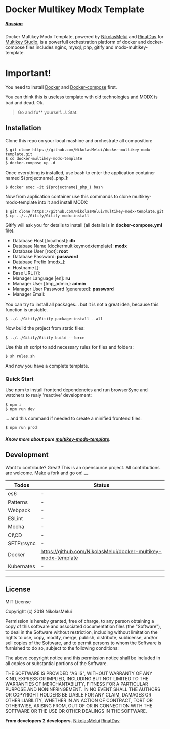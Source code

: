 Docker Multikey Modx Template
======
##### [Russian][russian-docs]
Docker Multikey Modx Template, powered by [NikolasMelui][nikolasmelui] and [RinatDav][rinatdav] for [Multikey Studio][multikey-studio], is a powerfull orchestration platform of docker and docker-compose files includes nginx, mysql, php, gitify and modx-multikey-template.

# Important!
You need to install [Docker][docker] and [Docker-compose][docker-compose] first.

You can think this is useless template with old technologies and MODX is bad and dead. Ok.
> Go and fu** yourself. J. Stat.

## Installation

Clone this repo on your local mashine and orchestrate all composition:
```
$ git clone https://github.com/NikolasMelui/docker-multikey-modx-template.git
$ cd docker-multikey-modx-template
$ docker-compose up -d
```
Once everything is installed, use bash to enter the application container named ${projectname}_php_1:
```
$ docker exec -it ${projectname}_php_1 bash
```
Now from application container use this commands to clone multikey-modx-template into it and install MODX:
```
$ git clone https://github.com/NikolasMelui/multikey-modx-template.git
$ cp ../../Gitify/Gitify modx:install
```
Gitify will ask you for details to install (all details is in __docker-compose.yml__ file):
* Database Host [localhost]: __db__
* Database Name [dockermultikeymodxtemplate]: __modx__
* Database User [root]: __root__
* Database Password: __password__
* Database Prefix [modx_]:
* Hostname []:
* Base URL [/]:
* Manager Language [en]: __ru__
* Manager User [tmp_admin]: __admin__
* Manager User Password [generated]: __password__
* Manager Email:

You can try to install all packages... but it is not a great idea, because this function is unstable.
```
$ ../../Gitify/Gitify package:install --all
```
Now build the project from static files:
```
$ ../../Gitify/Gitify build --force
```
Use this sh script to add necessary rules for files and folders:
```
$ sh rules.sh
```
And now you have a complete template.

### Quick Start

Use npm to install frontend dependencies and run browserSync and watchers to realy 'reactive' development:
```
$ npm i
$ npm run dev
```

... and this command if needed to create a minified frontend files:
```
$ npm run prod
```
##### Know more about pure [multikey-modx-template][multikey-modx-template].

## Development

Want to contribute? Great!
This is an opensource project. All contributions are welcome. Make a fork and go on!
__

| Todos | Status |
| ------ | ------ |
| es6 | - |
| Patterns | - |
| Webpack | - |
| ESLint | - |
| Mocha | - |
| CI\CD | - |
| SFTP\rsync | - |
| Docker | https://github.com/NikolasMelui/docker-multikey-modx-template |
| Kubernates | - |
___
License
----
MIT License

Copyright (c) 2018 NikolasMelui

Permission is hereby granted, free of charge, to any person obtaining a copy
of this software and associated documentation files (the "Software"), to deal
in the Software without restriction, including without limitation the rights
to use, copy, modify, merge, publish, distribute, sublicense, and/or sell
copies of the Software, and to permit persons to whom the Software is
furnished to do so, subject to the following conditions:

The above copyright notice and this permission notice shall be included in all
copies or substantial portions of the Software.

THE SOFTWARE IS PROVIDED "AS IS", WITHOUT WARRANTY OF ANY KIND, EXPRESS OR
IMPLIED, INCLUDING BUT NOT LIMITED TO THE WARRANTIES OF MERCHANTABILITY,
FITNESS FOR A PARTICULAR PURPOSE AND NONINFRINGEMENT. IN NO EVENT SHALL THE
AUTHORS OR COPYRIGHT HOLDERS BE LIABLE FOR ANY CLAIM, DAMAGES OR OTHER
LIABILITY, WHETHER IN AN ACTION OF CONTRACT, TORT OR OTHERWISE, ARISING FROM,
OUT OF OR IN CONNECTION WITH THE SOFTWARE OR THE USE OR OTHER DEALINGS IN THE
SOFTWARE.

**From developers 2 developers.**
[NikolasMelui][nikolasmelui]
[RinatDav][rinatdav]

[//]: # (These are reference links used in the body of this note and get stripped out when the markdown processor does its job. There is no need to format nicely because it shouldn't be seen. Thanks SO - http://stackoverflow.com/questions/4823468/store-comments-in-markdown-syntax)
   [nikolasmelui]: <https://github.com/NikolasMelui>
   [rinatdav]: <https://github.com/RinatDav>
   [docker]: <https://docs.docker.com/install/>
   [docker-compose]: <https://docs.docker.com/compose/>
   [gitify]: <http://modmore.github.io/Gitify/>
   [apache]: <https://httpd.apache.org/download.cgi>
   [nginx]: <https://nginx.ru/ru/download.html>
   [php]: <http://php.net/downloads.php>
   [mysql]: <https://www.mysql.com/downloads/>
   [nodejs]: <http://nodejs.org>
   [multikey-modx-template]: <https://github.com/NikolasMelui/multikey-modx-template>
   [russian-docs]: <https://github.com/NikolasMelui/docker-multikey-modx-template/blob/master/README-ru.md>
   [multikey-studio]: <https://github.com/MultikeyStudio>
